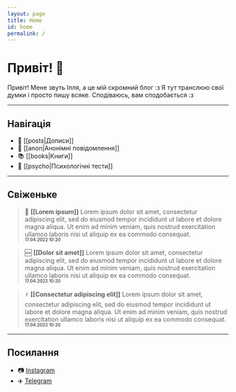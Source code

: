 ```yaml
---
layout: page
title: Home
id: home
permalink: /
---
```


# Привіт! 🌱

Привіт! Мене звуть Ілля, а це мій скромний блог :з
Я тут транслюю свої думки і просто пишу всяке. Сподіваюсь, вам сподобається :з

---

## Навігація
- 📰 [[posts|Дописи]]
- 💬 [[anon|Анонімні повідомлення]]
- 📚️ [[books|Книги]]
- 🌈 [[psycho|Психологічні тести]]

---

## Свіженьке

> 📌 **[[Lorem ipsum]]**
Lorem ipsum dolor sit amet, consectetur adipiscing elit, sed do eiusmod tempor incididunt ut labore et dolore magna aliqua. Ut enim ad minim veniam, quis nostrud exercitation ullamco laboris nisi ut aliquip ex ea commodo consequat.
<br><sub><sub><b>17.04.2022 10:20</b></sub></sub>

> 🆕 **[[Dolor sit amet]]**
Lorem ipsum dolor sit amet, consectetur adipiscing elit, sed do eiusmod tempor incididunt ut labore et dolore magna aliqua. Ut enim ad minim veniam, quis nostrud exercitation ullamco laboris nisi ut aliquip ex ea commodo consequat.
<br><sub><sub><b>17.04.2022 10:20</b></sub></sub>

> ⚡️ **[[Consectetur adipiscing elit]]**
Lorem ipsum dolor sit amet, consectetur adipiscing elit, sed do eiusmod tempor incididunt ut labore et dolore magna aliqua. Ut enim ad minim veniam, quis nostrud exercitation ullamco laboris nisi ut aliquip ex ea commodo consequat.
<br><sub><sub><b>17.04.2022 10:20</b></sub></sub>

---

## Посилання
- 📷 [Instagram](https://www.instagram.com/laktionof)
- ✈️ [Telegram](https://www.t.me/laktionof)


